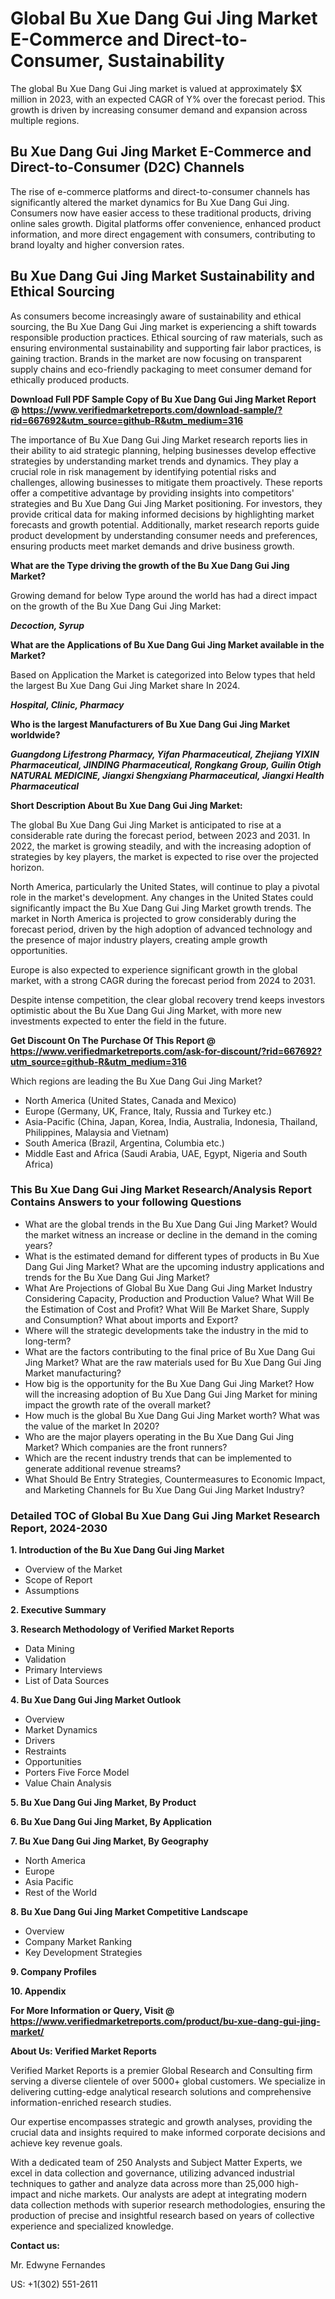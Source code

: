 <h1>Global Bu Xue Dang Gui Jing Market E-Commerce and Direct-to-Consumer, Sustainability</h1><p class=""><p>The global Bu Xue Dang Gui Jing market is valued at approximately $X million in 2023, with an expected CAGR of Y% over the forecast period. This growth is driven by increasing consumer demand and expansion across multiple regions.</p><h2>Bu Xue Dang Gui Jing Market E-Commerce and Direct-to-Consumer (D2C) Channels</h2><p>The rise of e-commerce platforms and direct-to-consumer channels has significantly altered the market dynamics for Bu Xue Dang Gui Jing. Consumers now have easier access to these traditional products, driving online sales growth. Digital platforms offer convenience, enhanced product information, and more direct engagement with consumers, contributing to brand loyalty and higher conversion rates.</p><h2>Bu Xue Dang Gui Jing Market Sustainability and Ethical Sourcing</h2><p>As consumers become increasingly aware of sustainability and ethical sourcing, the Bu Xue Dang Gui Jing market is experiencing a shift towards responsible production practices. Ethical sourcing of raw materials, such as ensuring environmental sustainability and supporting fair labor practices, is gaining traction. Brands in the market are now focusing on transparent supply chains and eco-friendly packaging to meet consumer demand for ethically produced products.</p></p><p class=""><strong>Download Full PDF Sample Copy of Bu Xue Dang Gui Jing Market Report @ <a href="https://www.verifiedmarketreports.com/download-sample/?rid=667692&utm_source=github-R&utm_medium=316" target="_blank">https://www.verifiedmarketreports.com/download-sample/?rid=667692&utm_source=github-R&utm_medium=316</a></strong></p><p>The importance of&nbsp;Bu Xue Dang Gui Jing Market research reports lies in their ability to aid strategic planning, helping businesses develop effective strategies by understanding market trends and dynamics. They play a crucial role in risk management by identifying potential risks and challenges, allowing businesses to mitigate them proactively. These reports offer a competitive advantage by providing insights into competitors' strategies and Bu Xue Dang Gui Jing Market positioning. For investors, they provide critical data for making informed decisions by highlighting market forecasts and growth potential. Additionally, market research reports guide product development by understanding consumer needs and preferences, ensuring products meet market demands and drive business growth.</p><p><strong>What are the&nbsp;Type driving the growth of the Bu Xue Dang Gui Jing Market?</strong></p><p id="" class="">Growing demand for below Type around the world has had a direct impact on the growth of the Bu Xue Dang Gui Jing Market:</p><p class=""><em><strong>Decoction, Syrup</strong></em></p><p class=""><strong>What are the&nbsp;Applications&nbsp;of Bu Xue Dang Gui Jing Market available in the Market?</strong></p><p id="" class="">Based on Application the Market is categorized into Below types that held the largest Bu Xue Dang Gui Jing Market share In 2024.</p><p class=""><em><strong>Hospital, Clinic, Pharmacy</strong></em></p><p class=""><strong>Who is the largest Manufacturers of Bu Xue Dang Gui Jing Market worldwide?</strong></p><p><em><strong>Guangdong Lifestrong Pharmacy, Yifan Pharmaceutical, Zhejiang YIXIN Pharmaceutical, JINDING Pharmaceutical, Rongkang Group, Guilin Otigh NATURAL MEDICINE, Jiangxi Shengxiang Pharmaceutical, Jiangxi Health Pharmaceutical</strong></em></p><p id="" class=""><strong>Short Description About Bu Xue Dang Gui Jing Market:</strong></p><p>The global Bu Xue Dang Gui Jing Market is anticipated to rise at a considerable rate during the forecast period, between 2023 and 2031. In 2022, the market is growing steadily, and with the increasing adoption of strategies by key players, the market is expected to rise over the projected horizon.</p><p>North America, particularly the United States, will continue to play a pivotal role in the market's development. Any changes in the United States could significantly impact the Bu Xue Dang Gui Jing Market growth trends. The market in North America is projected to grow considerably during the forecast period, driven by the high adoption of advanced technology and the presence of major industry players, creating ample growth opportunities.</p><p>Europe is also expected to experience significant growth in the global market, with a strong CAGR during the forecast period from 2024 to 2031.</p><p>Despite intense competition, the clear global recovery trend keeps investors optimistic about the Bu Xue Dang Gui Jing Market, with more new investments expected to enter the field in the future.</p><p id="" class=""><strong>Get Discount On The Purchase Of This Report @ <a href="https://www.verifiedmarketreports.com/ask-for-discount/?rid=667692?utm_source=github-R&utm_medium=316" target="_blank">https://www.verifiedmarketreports.com/ask-for-discount/?rid=667692?utm_source=github-R&utm_medium=316</a></strong></p><p class="">Which regions are leading the Bu Xue Dang Gui Jing Market?</p><ul><li>North America (United States, Canada and Mexico)</li><li>Europe (Germany, UK, France, Italy, Russia and Turkey etc.)</li><li>Asia-Pacific (China, Japan, Korea, India, Australia, Indonesia, Thailand, Philippines, Malaysia and Vietnam)</li><li>South America (Brazil, Argentina, Columbia etc.)</li><li>Middle East and Africa (Saudi Arabia, UAE, Egypt, Nigeria and South Africa)</li></ul><h3 id="" class="">This Bu Xue Dang Gui Jing Market Research/Analysis Report Contains Answers to your following Questions</h3><ul><li>What are the global trends in the Bu Xue Dang Gui Jing Market? Would the market witness an increase or decline in the demand in the coming years?</li><li>What is the estimated demand for different types of products in Bu Xue Dang Gui Jing Market? What are the upcoming industry applications and trends for the Bu Xue Dang Gui Jing Market?</li><li>What Are Projections of Global Bu Xue Dang Gui Jing Market Industry Considering Capacity, Production and Production Value? What Will Be the Estimation of Cost and Profit? What Will Be Market Share, Supply and Consumption? What about imports and Export?</li><li>Where will the strategic developments take the industry in the mid to long-term?</li><li>What are the factors contributing to the final price of Bu Xue Dang Gui Jing Market? What are the raw materials used for Bu Xue Dang Gui Jing Market manufacturing?</li><li>How big is the opportunity for the Bu Xue Dang Gui Jing Market? How will the increasing adoption of Bu Xue Dang Gui Jing Market for mining impact the growth rate of the overall market?</li><li>How much is the global Bu Xue Dang Gui Jing Market worth? What was the value of the market In 2020?</li><li>Who are the major players operating in the Bu Xue Dang Gui Jing Market? Which companies are the front runners?</li><li>Which are the recent industry trends that can be implemented to generate additional revenue streams?</li><li>What Should Be Entry Strategies, Countermeasures to Economic Impact, and Marketing Channels for Bu Xue Dang Gui Jing Market Industry?</li></ul><h3 id="" class="">Detailed TOC of Global Bu Xue Dang Gui Jing Market Research Report, 2024-2030</h3><p id="" class=""><strong>1. Introduction of the Bu Xue Dang Gui Jing Market</strong></p><ul><li>Overview of the Market</li><li>Scope of Report</li><li>Assumptions</li></ul><p id="" class=""><strong>2. Executive Summary</strong></p><p id="" class=""><strong>3. Research Methodology of Verified Market Reports</strong></p><ul><li>Data Mining</li><li>Validation</li><li>Primary Interviews</li><li>List of Data Sources</li></ul><p id="" class=""><strong>4. Bu Xue Dang Gui Jing Market Outlook</strong></p><ul><li>Overview</li><li>Market Dynamics</li><li>Drivers</li><li>Restraints</li><li>Opportunities</li><li>Porters Five Force Model</li><li>Value Chain Analysis</li></ul><p id="" class=""><strong>5. Bu Xue Dang Gui Jing Market, By Product</strong></p><p id="" class=""><strong>6. Bu Xue Dang Gui Jing Market, By Application</strong></p><p id="" class=""><strong>7. Bu Xue Dang Gui Jing Market, By Geography</strong></p><ul><li>North America</li><li>Europe</li><li>Asia Pacific</li><li>Rest of the World</li></ul><p id="" class=""><strong>8. Bu Xue Dang Gui Jing Market Competitive Landscape</strong></p><ul><li>Overview</li><li>Company Market Ranking</li><li>Key Development Strategies</li></ul><p id="" class=""><strong>9. Company Profiles</strong></p><p id="" class=""><strong>10. Appendix</strong></p><p id="" class=""><strong>For More Information or Query, Visit @ <a href="https://www.verifiedmarketreports.com/product/bu-xue-dang-gui-jing-market/" target="_blank">https://www.verifiedmarketreports.com/product/bu-xue-dang-gui-jing-market/</a></strong></p><p id="" class=""><strong>About Us: Verified Market Reports</strong></p><p id="" class="">Verified Market Reports is a premier Global Research and Consulting firm serving a diverse clientele of over 5000+ global customers. We specialize in delivering cutting-edge analytical research solutions and comprehensive information-enriched research studies.</p><p id="" class="">Our expertise encompasses strategic and growth analyses, providing the crucial data and insights required to make informed corporate decisions and achieve key revenue goals.</p><p id="" class="">With a dedicated team of 250 Analysts and Subject Matter Experts, we excel in data collection and governance, utilizing advanced industrial techniques to gather and analyze data across more than 25,000 high-impact and niche markets. Our analysts are adept at integrating modern data collection methods with superior research methodologies, ensuring the production of precise and insightful research based on years of collective experience and specialized knowledge.</p><p id="" class=""><strong>Contact us:</strong></p><p id="" class="">Mr. Edwyne Fernandes</p><p id="" class="">US: +1(302) 551-2611</p>